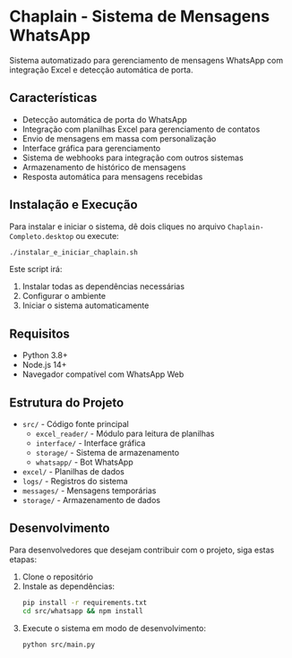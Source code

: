 # Chaplain - Sistema de Mensagens WhatsApp

Sistema automatizado para gerenciamento de mensagens WhatsApp com integração Excel e detecção automática de porta.

## Características

- Detecção automática de porta do WhatsApp
- Integração com planilhas Excel para gerenciamento de contatos
- Envio de mensagens em massa com personalização
- Interface gráfica para gerenciamento
- Sistema de webhooks para integração com outros sistemas
- Armazenamento de histórico de mensagens
- Resposta automática para mensagens recebidas

## Instalação e Execução

Para instalar e iniciar o sistema, dê dois cliques no arquivo `Chaplain-Completo.desktop` ou execute:

```bash
./instalar_e_iniciar_chaplain.sh
```

Este script irá:
1. Instalar todas as dependências necessárias
2. Configurar o ambiente
3. Iniciar o sistema automaticamente

## Requisitos

- Python 3.8+
- Node.js 14+
- Navegador compatível com WhatsApp Web

## Estrutura do Projeto

- `src/` - Código fonte principal
  - `excel_reader/` - Módulo para leitura de planilhas
  - `interface/` - Interface gráfica
  - `storage/` - Sistema de armazenamento
  - `whatsapp/` - Bot WhatsApp
- `excel/` - Planilhas de dados
- `logs/` - Registros do sistema
- `messages/` - Mensagens temporárias
- `storage/` - Armazenamento de dados

## Desenvolvimento

Para desenvolvedores que desejam contribuir com o projeto, siga estas etapas:

1. Clone o repositório
2. Instale as dependências:
   ```bash
   pip install -r requirements.txt
   cd src/whatsapp && npm install
   ```
3. Execute o sistema em modo de desenvolvimento:
   ```bash
   python src/main.py
   ``` 